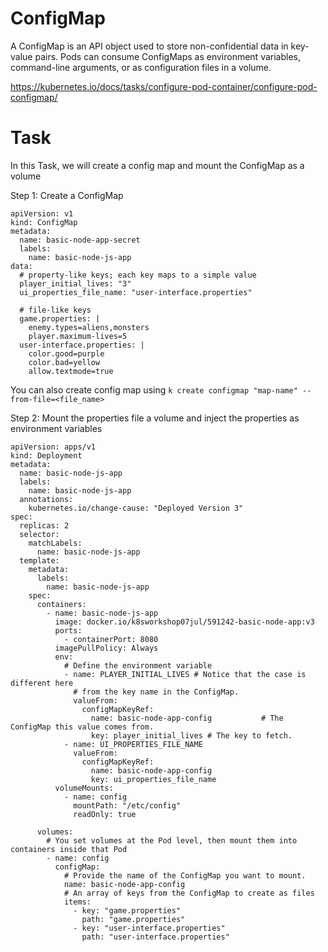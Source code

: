 # ConfigMap

A ConfigMap is an API object used to store non-confidential data in key-value pairs. Pods can consume ConfigMaps as environment variables, command-line arguments, or as configuration files in a volume.

https://kubernetes.io/docs/tasks/configure-pod-container/configure-pod-configmap/

# Task

In this Task, we will create a config map and mount the ConfigMap as a volume  

Step 1: Create a ConfigMap 

```
apiVersion: v1
kind: ConfigMap
metadata:
  name: basic-node-app-secret
  labels:
    name: basic-node-js-app
data:
  # property-like keys; each key maps to a simple value
  player_initial_lives: "3"
  ui_properties_file_name: "user-interface.properties"

  # file-like keys
  game.properties: |
    enemy.types=aliens,monsters
    player.maximum-lives=5    
  user-interface.properties: |
    color.good=purple
    color.bad=yellow
    allow.textmode=true    
```
You can also create config map using `k create configmap "map-name" --from-file=<file_name>`

Step 2: Mount the properties file a volume and inject the properties as environment variables

```
apiVersion: apps/v1
kind: Deployment
metadata:
  name: basic-node-js-app
  labels:
    name: basic-node-js-app
  annotations:
    kubernetes.io/change-cause: "Deployed Version 3"
spec:
  replicas: 2
  selector:
    matchLabels:
      name: basic-node-js-app
  template:
    metadata:
      labels:
        name: basic-node-js-app
    spec:
      containers:
        - name: basic-node-js-app
          image: docker.io/k8sworkshop07jul/591242-basic-node-app:v3
          ports:
            - containerPort: 8080
          imagePullPolicy: Always
          env:
            # Define the environment variable
            - name: PLAYER_INITIAL_LIVES # Notice that the case is different here
              # from the key name in the ConfigMap.
              valueFrom:
                configMapKeyRef:
                  name: basic-node-app-config           # The ConfigMap this value comes from.
                  key: player_initial_lives # The key to fetch.
            - name: UI_PROPERTIES_FILE_NAME
              valueFrom:
                configMapKeyRef:
                  name: basic-node-app-config
                  key: ui_properties_file_name
          volumeMounts:
            - name: config
              mountPath: "/etc/config"
              readOnly: true

      volumes:
        # You set volumes at the Pod level, then mount them into containers inside that Pod
        - name: config
          configMap:
            # Provide the name of the ConfigMap you want to mount.
            name: basic-node-app-config
            # An array of keys from the ConfigMap to create as files
            items:
              - key: "game.properties"
                path: "game.properties"
              - key: "user-interface.properties"
                path: "user-interface.properties"
```